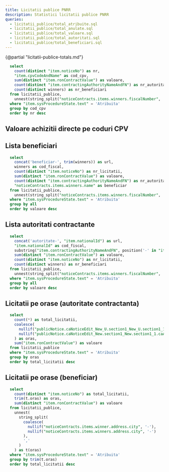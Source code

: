 ```yaml
---
title: Licitatii publice PNRR
description: Statistici licitatii publice PNRR
queries:
  - licitatii_publice/total_atribuite.sql
  - licitatii_publice/total_anulate.sql
  - licitatii_publice/total_valoare.sql
  - licitatii_publice/total_autoritati.sql
  - licitatii_publice/total_beneficiari.sql
---
```


{@partial "licitatii-publice-totals.md"}


```sql licitatii_publice_by_cpv
  select
    count(distinct "item.noticeNo") as nr,
    "item.cpvCodeAndName" as cod_cpv,
    sum(distinct "item.ronContractValue") as valoare,
    count(distinct "item.contractingAuthorityNameAndFN") as nr_autoritati,
    count(distinct winners) as nr_beneficiari
  from licitatii_publice,
    unnest(string_split("noticeContracts.items.winners.fiscalNumber", ',')) as t(winners)
  where "item.sysProcedureState.text" = 'Atribuita'
  group by cod_cpv
  order by nr desc
```

## Valoare achizitii directe pe coduri CPV

<DataTable data={licitatii_publice_by_cpv} rowShading=true search=true>
  <Column id="nr" title="Nr" />
  <Column id="valoare" title="Valoare" fmt="num2b" />
  <Column id="cod_cpv" title="Cod CPV" />
  <Column id="nr_autoritati" title="Nr autoritati" />
  <Column id="nr_beneficiari" title="Nr beneficiari" />
</DataTable>

<LineBreak/>

## Lista beneficiari

```sql licitatii_publice_beneficiari_valoare_mare
  select
    concat('beneficiar-', trim(winners)) as url,
    winners as cod_fiscal,
    count(distinct "item.noticeNo") as nr_licitatii,
    sum(distinct "item.ronContractValue") as valoare,
    count(distinct "item.contractingAuthorityNameAndFN") as nr_autoritati,
    "noticeContracts.items.winners.name" as beneficiar
  from licitatii_publice,
    unnest(string_split("noticeContracts.items.winners.fiscalNumber", ',')) as t(winners)
  where "item.sysProcedureState.text" = 'Atribuita'
  group by all
  order by valoare desc
```

<DataTable data={licitatii_publice_beneficiari_valoare_mare} rowShading=true search=true>
  <Column id="url" title="Cod fiscal" contentType=link linkLabel=cod_fiscal />
  <Column id="beneficiar" title="Beneficiar" />
  <Column id="valoare" title="Valoare" fmt="num2m" />
  <Column id="nr_licitatii" title="Nr licitatii" />
  <Column id="nr_autoritati" title="Nr autoritati" />
</DataTable>

## Lista autoritati contractante

```sql licitatii_publice_autoritati_valoare_mare
  select
    concat('autoritate-', "item.nationalId") as url,
    "item.nationalId" as cod_fiscal,
    substring("item.contractingAuthorityNameAndFN", position('-' in "item.contractingAuthorityNameAndFN") + 1) as autoritate_contractanta,
    sum(distinct "item.ronContractValue") as valoare,
    count(distinct "item.noticeNo") as nr_licitatii,
    count(distinct winners) as nr_beneficiari
  from licitatii_publice,
    unnest(string_split("noticeContracts.items.winners.fiscalNumber", ',')) as t(winners)
  where "item.sysProcedureState.text" = 'Atribuita'
  group by all
  order by valoare desc
```

<DataTable data={licitatii_publice_autoritati_valoare_mare} rowShading=true search=true>
  <Column id="url" title="Cod fiscal" contentType=link linkLabel=cod_fiscal />
  <Column id="autoritate_contractanta" title="Autoritate contractanta" />
  <Column id="valoare" title="Valoare" fmt="num2m" />
  <Column id="nr_licitatii" title="Nr licitatii" />
  <Column id="nr_beneficiari" title="Nr beneficiari" />
</DataTable>

## Licitatii pe orase (autoritate contractanta)

```sql licitatii_publice_by_city_autoritate
  select
    count(*) as total_licitatii,
    coalesce(
      nullif("publicNotice.caNoticeEdit_New_U.section1_New_U.section1_1.caAddress.city", '-'),
      nullif("publicNotice.caNoticeEdit_New.section1_New.section1_1.caAddress.city", '-')
    ) as oras,
    sum("item.ronContractValue") as valoare
  from licitatii_publice
  where "item.sysProcedureState.text" = 'Atribuita'
  group by oras
  order by total_licitatii desc
```

<DataTable data={licitatii_publice_by_city_autoritate} rowShading=true search=true>
  <Column id="oras" title="Oras" />
  <Column id="valoare" title="Valoare" fmt="num2m" />
  <Column id="total_licitatii" title="Total licitatii" />
</DataTable>

## Licitatii pe orase (beneficiar)

```sql licitatii_publice_by_city_beneficiar
  select
    count(distinct "item.noticeNo") as total_licitatii,
    trim(t.oras) as oras,
    sum(distinct "item.ronContractValue") as valoare
  from licitatii_publice,
    unnest(
      string_split(
        coalesce(
          nullif("noticeContracts.items.winner.address.city", '-'),
          nullif("noticeContracts.items.winners.address.city", '-')
        ),
        ','
      )
    ) as t(oras)
  where "item.sysProcedureState.text" = 'Atribuita'
  group by trim(t.oras)
  order by total_licitatii desc
```

<DataTable data={licitatii_publice_by_city_beneficiar} rowShading=true search=true>
  <Column id="oras" title="Oras" />
  <Column id="valoare" title="Valoare" fmt="num2m" />
  <Column id="total_licitatii" title="Total licitatii" />
</DataTable>